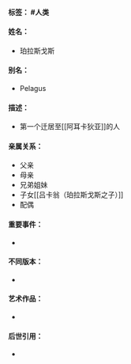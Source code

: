 #### 标签： #人类
#### 姓名：
- 珀拉斯戈斯
#### 别名：
- Pelagus
#### 描述：
- 第一个迁居至[[阿耳卡狄亚]]的人
#### 亲属关系：
- 父亲
- 母亲
- 兄弟姐妹
- 子女[[吕卡翁（珀拉斯戈斯之子）]]
- 配偶
#### 重要事件：
- 
#### 不同版本：
- 
#### 艺术作品：
- 
#### 后世引用：
- 